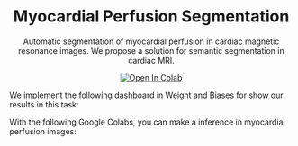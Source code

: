 <div align="center">
  
# Myocardial Perfusion Segmentation
Automatic segmentation of myocardial perfusion in cardiac magnetic resonance images. We propose a solution for semantic segmentation in cardiac MRI.
  
  <div>
    <a href=""><img src="https://colab.research.google.com/assets/colab-badge.svg" alt="Open In Colab"></a> 
  
</div>
  
</div>


 We implement the following dashboard in Weight and Biases for show our results in this task: 
  
  With the following Google Colabs, you can make a inference in myocardial perfusion images:
  


